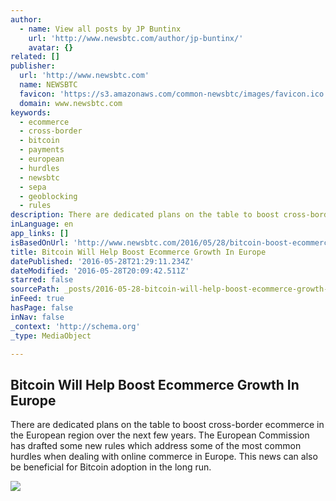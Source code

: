 ```yaml
---
author:
  - name: View all posts by JP Buntinx
    url: 'http://www.newsbtc.com/author/jp-buntinx/'
    avatar: {}
related: []
publisher:
  url: 'http://www.newsbtc.com'
  name: NEWSBTC
  favicon: 'https://s3.amazonaws.com/common-newsbtc/images/favicon.ico'
  domain: www.newsbtc.com
keywords:
  - ecommerce
  - cross-border
  - bitcoin
  - payments
  - european
  - hurdles
  - newsbtc
  - sepa
  - geoblocking
  - rules
description: There are dedicated plans on the table to boost cross-border ecommerce in the European region over the next few years. The European Commission has drafted some new rules which address some of the most common hurdles when dealing with online commerce in Europe. This news can also be beneficial for Bitcoin adoption in the long run.
inLanguage: en
app_links: []
isBasedOnUrl: 'http://www.newsbtc.com/2016/05/28/bitcoin-boost-ecommerce-europe/'
title: Bitcoin Will Help Boost Ecommerce Growth In Europe
datePublished: '2016-05-28T21:29:11.234Z'
dateModified: '2016-05-28T20:09:42.511Z'
starred: false
sourcePath: _posts/2016-05-28-bitcoin-will-help-boost-ecommerce-growth-in-europe.md
inFeed: true
hasPage: false
inNav: false
_context: 'http://schema.org'
_type: MediaObject

---
```

<article style=""><h1>Bitcoin Will Help Boost Ecommerce Growth In Europe</h1><p>There are dedicated plans on the table to boost cross-border ecommerce in the European region over the next few years. The European Commission has drafted some new rules which address some of the most common hurdles when dealing with online commerce in Europe. This news can also be beneficial for Bitcoin adoption in the long run.</p><img src="http://s3.amazonaws.com/main-newsbtc-images/2016/05/28192257/Bitcoin-Will-Help-Boost-Ecommerce-Growth-In-Europe.jpg" /></article>